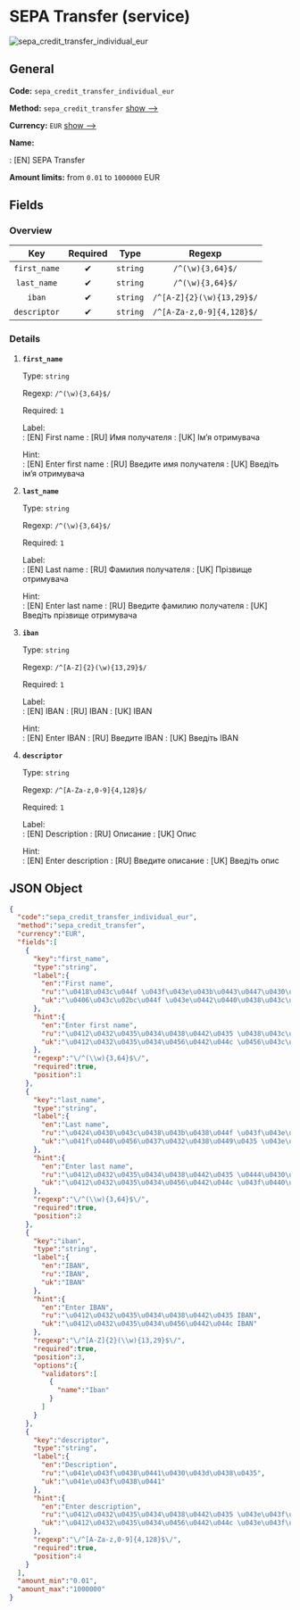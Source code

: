 
# SEPA Transfer (service) 
![sepa_credit_transfer_individual_eur](https://static.openfintech.io/payout_methods/sepa_credit_transfer_individual_eur/logo.svg?w=400&c=v0.59.26#w24)  

## General 
 
**Code:** `sepa_credit_transfer_individual_eur` 
 
**Method:** `sepa_credit_transfer` [show -->](/payout-methods/sepa_credit_transfer/) 
 
**Currency:** `EUR` [show -->](/currencies/EUR/) 
 
**Name:** 
 
:	[EN] SEPA Transfer 
 
**Amount limits:** from `0.01` to `1000000` EUR 

## Fields 

### Overview 

|Key|Required|Type|Regexp| 
|:---:|:---:|:---:|:---:| 
|`first_name`|✔|`string`|`/^(\w){3,64}$/`| 
|`last_name`|✔|`string`|`/^(\w){3,64}$/`| 
|`iban`|✔|`string`|`/^[A-Z]{2}(\w){13,29}$/`| 
|`descriptor`|✔|`string`|`/^[A-Za-z,0-9]{4,128}$/`| 
 

### Details 
 
1. **`first_name`** 
 
	Type: `string` 
 
	Regexp: `/^(\w){3,64}$/` 
 
	Required: `1` 
 
	Label:  
	: [EN] First name 
	: [RU] Имя получателя 
	: [UK] Імʼя отримувача 
 
	Hint:  
	: [EN] Enter first name 
	: [RU] Введите имя получателя 
	: [UK] Введіть імʼя отримувача 
 
2. **`last_name`** 
 
	Type: `string` 
 
	Regexp: `/^(\w){3,64}$/` 
 
	Required: `1` 
 
	Label:  
	: [EN] Last name 
	: [RU] Фамилия получателя 
	: [UK] Прізвище отримувача 
 
	Hint:  
	: [EN] Enter last name 
	: [RU] Введите фамилию получателя 
	: [UK] Введіть прізвище отримувача 
 
3. **`iban`** 
 
	Type: `string` 
 
	Regexp: `/^[A-Z]{2}(\w){13,29}$/` 
 
	Required: `1` 
 
	Label:  
	: [EN] IBAN 
	: [RU] IBAN 
	: [UK] IBAN 
 
	Hint:  
	: [EN] Enter IBAN 
	: [RU] Введите IBAN 
	: [UK] Введіть IBAN 
 
4. **`descriptor`** 
 
	Type: `string` 
 
	Regexp: `/^[A-Za-z,0-9]{4,128}$/` 
 
	Required: `1` 
 
	Label:  
	: [EN] Description 
	: [RU] Описание 
	: [UK] Опис 
 
	Hint:  
	: [EN] Enter description 
	: [RU] Введите описание 
	: [UK] Введіть опис 
 

## JSON Object 

```json
{
  "code":"sepa_credit_transfer_individual_eur",
  "method":"sepa_credit_transfer",
  "currency":"EUR",
  "fields":[
    {
      "key":"first_name",
      "type":"string",
      "label":{
        "en":"First name",
        "ru":"\u0418\u043c\u044f \u043f\u043e\u043b\u0443\u0447\u0430\u0442\u0435\u043b\u044f",
        "uk":"\u0406\u043c\u02bc\u044f \u043e\u0442\u0440\u0438\u043c\u0443\u0432\u0430\u0447\u0430"
      },
      "hint":{
        "en":"Enter first name",
        "ru":"\u0412\u0432\u0435\u0434\u0438\u0442\u0435 \u0438\u043c\u044f \u043f\u043e\u043b\u0443\u0447\u0430\u0442\u0435\u043b\u044f",
        "uk":"\u0412\u0432\u0435\u0434\u0456\u0442\u044c \u0456\u043c\u02bc\u044f \u043e\u0442\u0440\u0438\u043c\u0443\u0432\u0430\u0447\u0430"
      },
      "regexp":"\/^(\\w){3,64}$\/",
      "required":true,
      "position":1
    },
    {
      "key":"last_name",
      "type":"string",
      "label":{
        "en":"Last name",
        "ru":"\u0424\u0430\u043c\u0438\u043b\u0438\u044f \u043f\u043e\u043b\u0443\u0447\u0430\u0442\u0435\u043b\u044f",
        "uk":"\u041f\u0440\u0456\u0437\u0432\u0438\u0449\u0435 \u043e\u0442\u0440\u0438\u043c\u0443\u0432\u0430\u0447\u0430"
      },
      "hint":{
        "en":"Enter last name",
        "ru":"\u0412\u0432\u0435\u0434\u0438\u0442\u0435 \u0444\u0430\u043c\u0438\u043b\u0438\u044e \u043f\u043e\u043b\u0443\u0447\u0430\u0442\u0435\u043b\u044f",
        "uk":"\u0412\u0432\u0435\u0434\u0456\u0442\u044c \u043f\u0440\u0456\u0437\u0432\u0438\u0449\u0435 \u043e\u0442\u0440\u0438\u043c\u0443\u0432\u0430\u0447\u0430"
      },
      "regexp":"\/^(\\w){3,64}$\/",
      "required":true,
      "position":2
    },
    {
      "key":"iban",
      "type":"string",
      "label":{
        "en":"IBAN",
        "ru":"IBAN",
        "uk":"IBAN"
      },
      "hint":{
        "en":"Enter IBAN",
        "ru":"\u0412\u0432\u0435\u0434\u0438\u0442\u0435 IBAN",
        "uk":"\u0412\u0432\u0435\u0434\u0456\u0442\u044c IBAN"
      },
      "regexp":"\/^[A-Z]{2}(\\w){13,29}$\/",
      "required":true,
      "position":3,
      "options":{
        "validators":[
          {
            "name":"Iban"
          }
        ]
      }
    },
    {
      "key":"descriptor",
      "type":"string",
      "label":{
        "en":"Description",
        "ru":"\u041e\u043f\u0438\u0441\u0430\u043d\u0438\u0435",
        "uk":"\u041e\u043f\u0438\u0441"
      },
      "hint":{
        "en":"Enter description",
        "ru":"\u0412\u0432\u0435\u0434\u0438\u0442\u0435 \u043e\u043f\u0438\u0441\u0430\u043d\u0438\u0435",
        "uk":"\u0412\u0432\u0435\u0434\u0456\u0442\u044c \u043e\u043f\u0438\u0441"
      },
      "regexp":"\/^[A-Za-z,0-9]{4,128}$\/",
      "required":true,
      "position":4
    }
  ],
  "amount_min":"0.01",
  "amount_max":"1000000"
}
```  

